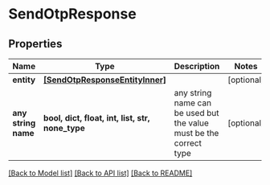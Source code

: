# SendOtpResponse


## Properties
Name | Type | Description | Notes
------------ | ------------- | ------------- | -------------
**entity** | [**[SendOtpResponseEntityInner]**](SendOtpResponseEntityInner.md) |  | [optional] 
**any string name** | **bool, dict, float, int, list, str, none_type** | any string name can be used but the value must be the correct type | [optional]

[[Back to Model list]](../README.md#documentation-for-models) [[Back to API list]](../README.md#documentation-for-api-endpoints) [[Back to README]](../README.md)


